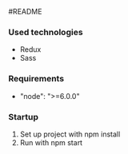 #README

### Used technologies

- Redux
- Sass

### Requirements
- "node": ">=6.0.0"

### Startup
1. Set up project with npm install
2. Run with npm start
